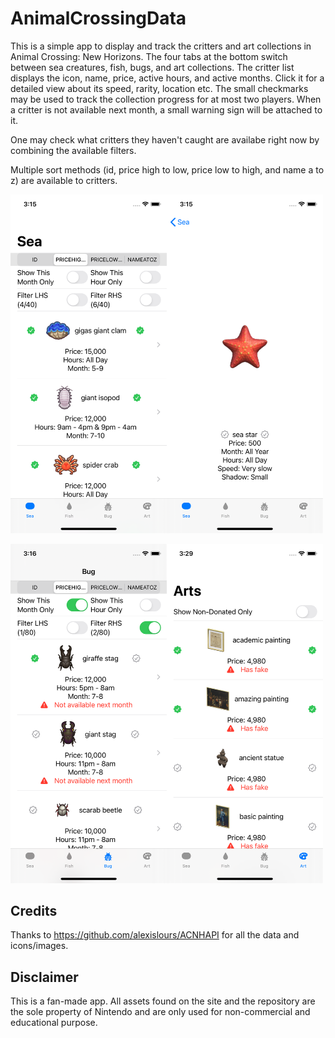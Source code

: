 # AnimalCrossingData
This is a simple app to display and track the critters and art collections in Animal Crossing: New Horizons.
The four tabs at the bottom switch between sea creatures, fish, bugs, and art collections. The critter list displays the icon, name, price, active hours, and active months. Click it for a detailed view about its speed, rarity, location etc. The small checkmarks may be used to track the collection progress for at most two players. When a critter is not available next month, a small warning sign will be attached to it.

One may check what critters they haven't caught are availabe right now by combining the available filters.

Multiple sort methods (id, price high to low, price low to high, and name a to z) are available to critters. 

<img src="Screenshots/Main.png" alt="Main" width="250"><img src="Screenshots/Details.png" alt="Details" width="250">

<img src="Screenshots/ToCatch.png" alt="ToCatch" width="250"><img src="Screenshots/Arts.png" alt="Arts" width="250">

## Credits
Thanks to https://github.com/alexislours/ACNHAPI for all the data and icons/images.

## Disclaimer
This is a fan-made app. All assets found on the site and the repository are the sole property of Nintendo and are only used for non-commercial and educational purpose.
